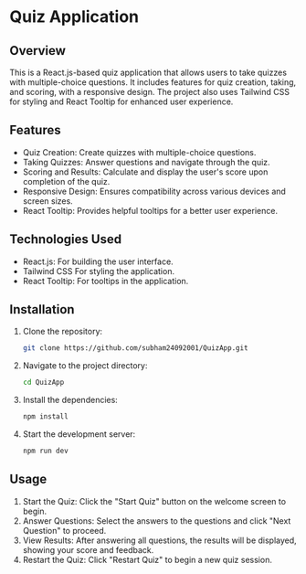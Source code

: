 # Quiz Application

## Overview

This is a React.js-based quiz application that allows users to take quizzes with multiple-choice questions. It includes features for quiz creation, taking, and scoring, with a responsive design. The project also uses Tailwind CSS for styling and React Tooltip for enhanced user experience.

## Features

- Quiz Creation: Create quizzes with multiple-choice questions.
- Taking Quizzes: Answer questions and navigate through the quiz.
- Scoring and Results: Calculate and display the user's score upon completion of the quiz.
- Responsive Design: Ensures compatibility across various devices and screen sizes.
- React Tooltip: Provides helpful tooltips for a better user experience.

## Technologies Used

- React.js: For building the user interface.
- Tailwind CSS For styling the application.
- React Tooltip: For tooltips in the application.

## Installation

1. Clone the repository:

   ```bash
   git clone https://github.com/subham24092001/QuizApp.git
   ```

2. Navigate to the project directory:

   ```bash
   cd QuizApp
   ```

3. Install the dependencies:

   ```bash
   npm install
   ```

4. Start the development server:

   ```bash
   npm run dev
   ```

## Usage

1. Start the Quiz: Click the "Start Quiz" button on the welcome screen to begin.
2. Answer Questions: Select the answers to the questions and click "Next Question" to proceed.
3. View Results: After answering all questions, the results will be displayed, showing your score and feedback.
4. Restart the Quiz: Click "Restart Quiz" to begin a new quiz session.
